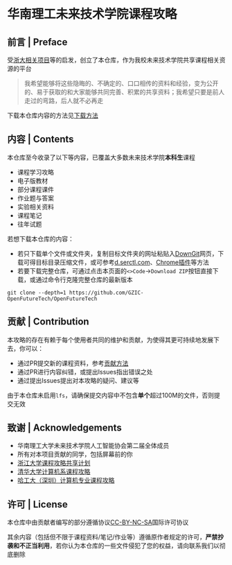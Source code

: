 # 华南理工未来技术学院课程攻略

## 前言 | Preface
受[浙大相关项目](https://github.com/QSCTech/zju-icicles)等的启发，创立了本仓库，作为我校未来技术学院共享课程相关资源的平台

>我希望能够将这些隐晦的、不确定的、口口相传的资料和经验，变为公开的、易于获取的和大家能够共同完善、积累的共享资料；我希望只要是前人走过的弯路，后人就不必再走

下载本仓库内容的方法见[下载方法](下载方法.md)

## 内容 | Contents
本仓库至今收录了以下等内容，已覆盖大多数未来技术学院**本科生**课程
- 课程学习攻略
- 电子版教材
- 部分课程课件
- 作业题与答案
- 实验相关资料
- 课程笔记
- 往年试题

若想下载本仓库的内容：
- 若只下载单个文件或文件夹，复制目标文件夹的网址粘贴入[DownGit](https://minhaskamal.github.io/DownGit/#/home)网页，下载可得目标目录压缩文件，或可参考[d.serctl.com](https://d.serctl.com/)、[Chrome插件](https://chrome.google.com/webstore/detail/gitzip-for-github/ffabmkklhbepgcgfonabamgnfafbdlkn)等方法
- 若要下载完整仓库，可通过点击本页面的`<>Code`->`Download ZIP`按钮直接下载，或通过命令行克隆完整仓库的最新版本

```
git clone --depth=1 https://github.com/GZIC-OpenFutureTech/OpenFutureTech
```

## 贡献 | Contribution
本攻略的存在有赖于每个使用者共同的维护和贡献，为使得其更可持续地发展下去，你可以：
- 通过PR提交新的课程资料，参考[贡献方法](贡献方法.md)
- 通过PR进行内容纠错，或提出Issues指出错误之处
- 通过提出Issues提出对本攻略的疑问、建议等

由于本仓库未启用`lfs`，请确保提交内容中不包含**单个**超过100M的文件，否则提交无效

## 致谢 | Acknowledgements
- 华南理工大学未来技术学院人工智能协会第二届全体成员
- 所有对本项目贡献的同学，包括屏幕前的你
- [浙江大学课程攻略共享计划](https://github.com/QSCTech/zju-icicles)
- [清华大学计算机系课程攻略](https://github.com/PKUanonym/REKCARC-TSC-UHT)
- [哈工大（深圳）计算机专业课程攻略](https://github.com/HITSZ-OpenCS/HITSZ-OpenCS)

## 许可 | License
本仓库中由贡献者编写的部分遵循协议[CC-BY-NC-SA](https://creativecommons.org/licenses/by-nc-sa/4.0/deed.zh)国际许可协议

其余内容（包括但不限于课程资料/笔记/作业等）遵循原作者规定的许可，**严禁抄袭和不正当利用**，若你认为本仓库的一些文件侵犯了您的权益，请向联系我们以彻底删除